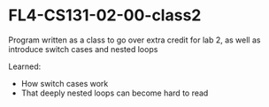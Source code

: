 # FL4-CS131-02-00-class2
Program written as a class to go over extra credit for lab 2, as well as introduce switch cases and nested loops

Learned:
- How switch cases work
- That deeply nested loops can become hard to read

